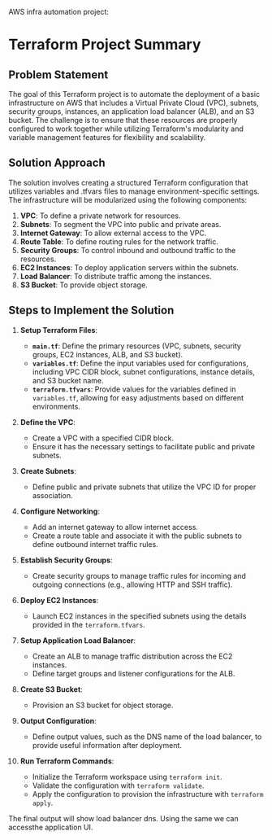AWS infra automation project:

# Terraform Project Summary

## Problem Statement
The goal of this Terraform project is to automate the deployment of a basic infrastructure on AWS that includes a Virtual Private Cloud (VPC), subnets, security groups, instances, an application load balancer (ALB), and an S3 bucket. The challenge is to ensure that these resources are properly configured to work together while utilizing Terraform's modularity and variable management features for flexibility and scalability.

## Solution Approach
The solution involves creating a structured Terraform configuration that utilizes variables and .tfvars files to manage environment-specific settings. The infrastructure will be modularized using the following components:
1. **VPC**: To define a private network for resources.
2. **Subnets**: To segment the VPC into public and private areas.
3. **Internet Gateway**: To allow external access to the VPC.
4. **Route Table**: To define routing rules for the network traffic.
5. **Security Groups**: To control inbound and outbound traffic to the resources.
6. **EC2 Instances**: To deploy application servers within the subnets.
7. **Load Balancer**: To distribute traffic among the instances.
8. **S3 Bucket**: To provide object storage.

## Steps to Implement the Solution
1. **Setup Terraform Files**:
   - **`main.tf`**: Define the primary resources (VPC, subnets, security groups, EC2 instances, ALB, and S3 bucket).
   - **`variables.tf`**: Define the input variables used for configurations, including VPC CIDR block, subnet configurations, instance details, and S3 bucket name.
   - **`terraform.tfvars`**: Provide values for the variables defined in `variables.tf`, allowing for easy adjustments based on different environments.

2. **Define the VPC**:
   - Create a VPC with a specified CIDR block.
   - Ensure it has the necessary settings to facilitate public and private subnets.

3. **Create Subnets**:
   - Define public and private subnets that utilize the VPC ID for proper association.

4. **Configure Networking**:
   - Add an internet gateway to allow internet access.
   - Create a route table and associate it with the public subnets to define outbound internet traffic rules.

5. **Establish Security Groups**:
   - Create security groups to manage traffic rules for incoming and outgoing connections (e.g., allowing HTTP and SSH traffic).

6. **Deploy EC2 Instances**:
   - Launch EC2 instances in the specified subnets using the details provided in the `terraform.tfvars`.

7. **Setup Application Load Balancer**:
   - Create an ALB to manage traffic distribution across the EC2 instances.
   - Define target groups and listener configurations for the ALB.

8. **Create S3 Bucket**:
   - Provision an S3 bucket for object storage.

9. **Output Configuration**:
   - Define output values, such as the DNS name of the load balancer, to provide useful information after deployment.

10. **Run Terraform Commands**:
    - Initialize the Terraform workspace using `terraform init`.
    - Validate the configuration with `terraform validate`.
    - Apply the configuration to provision the infrastructure with `terraform apply`.

The final output will show load balancer dns. Using the same we can accessthe application UI.
